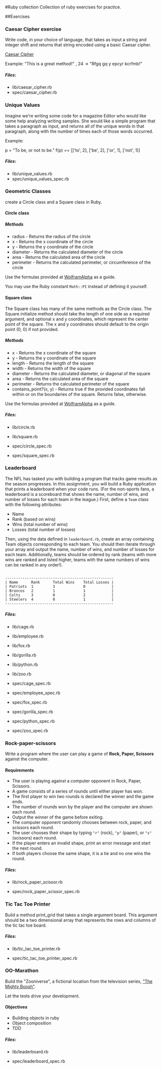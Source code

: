 #Ruby collection
Collection of ruby exercises for practice.

##Exercises

### Caesar Cipher exercise

Write code, in your choice of language, that takes as input a string and integer shift and returns that string encoded using a basic Caesar cipher.

[Caesar Cipher](https://en.wikipedia.org/wiki/Caesar_cipher)

Example: "This is a great method!" , 24 -> "Rfgq gq y epcyr kcrfmb!"

##### Files:
  * lib/caesar_cipher.rb
  * spec/caesar_cipher.rb

### Unique Values

Imagine we're writing some code for a magazine Editor who would like some help analyzing writing samples. She would like a simple program that takes a paragraph as input, and returns all of the unique words in that paragraph, along with the number of times each of those words occurred.

Example:

p = "To be, or not to be."
      f(p) == [['to', 2], ['be', 2], ['or', 1], ['not', 1]]

##### Files:
  * lib/unique_values.rb
  * spec/unique_values_spec.rb

### Geometric Classes
create a Circle class and a Square class in Ruby.
#### Circle class

##### Methods

* radius - Returns the radius of the circle
* x - Returns the x coordinate of the circle
* y - Returns the y coordinate of the circle
* diameter - Returns the calculated diameter of the circle
* area - Returns the calculated area of the circle
* perimeter - Returns the calculated perimeter, or circumference of the circle

Use the formulas provided at [WolframAlpha](https://www.wolframalpha.com/input/?i=circle) as a guide.

You may use the Ruby constant `Math::PI` instead of defining it yourself.


#### Square class

The Square class has many of the same methods as the Circle class. The Square initialize method should take the length of one side as a required argument, and optional x and y coordinates, which represent the center point of the square. The x and y coordinates should default to the origin point (0, 0) if not provided.


##### Methods

* x - Returns the x coordinate of the square
* y - Returns the y coordinate of the square
* length - Returns the length of the square
* width - Returns the width of the square
* diameter - Returns the calculated diameter, or diagonal of the square
* area - Returns the calculated area of the square
* perimeter - Returns the calculated perimeter of the square
* contains_point?(x, y) - Returns true if the provided coordinates fall within or on the boundaries of the square. Returns false, otherwise.

Use the formulas provided at [WolframAlpha](https://www.wolframalpha.com/input/?i=square) as a guide.

##### Files:
  * lib/circle.rb
  * lib/square.rb

  * spec/circle_spec.rb
  * spec/square_spec.rb

### Leaderboard
The NFL has tasked you with building a program that tracks game results as the season progresses. In this assignment, you will build a Ruby application that prints a leaderboard when your code runs. (For the non-sports fans, a leaderboard is a scoreboard that shows the name, number of wins, and number of losses for each team in the league.) First, define a `Team` class with the following attributes:

- Name
- Rank (based on wins)
- Wins (total number of wins)
- Losses (total number of losses)

Then, using the data defined in `leaderboard.rb`, create an array containing Team objects corresponding to each team. You should then iterate through your array and output the name, number of wins, and number of losses for each team. Additionally, teams should be ordered by rank (teams with more wins are ranked and listed higher, teams with the same numbers of wins can be ranked in any order!).
```

--------------------------------------------------
| Name      Rank      Total Wins    Total Losses |
| Patriots  1         3             0            |
| Broncos   2         1             1            |
| Colts     3         0             2            |
| Steelers  4         0             1            |
--------------------------------------------------
```
##### Files:
  * lib/cage.rb
  * lib/employee.rb
  * lib/fox.rb
  * lib/gorilla.rb
  * lib/python.rb
  * lib/zoo.rb


  * spec/cage_spec.rb
  * spec/employee_spec.rb
  * spec/fox_spec.rb
  * spec/gorilla_spec.rb
  * spec/python_spec.rb
  * spec/zoo_spec.rb

### Rock-paper-scissors

Write a program where the user can play a game of **Rock, Paper, Scissors** against the computer.
#### Requirements

* The user is playing against a computer opponent in Rock, Paper, Scissors.
* A game consists of a series of rounds until either player has won.
* The first player to win two rounds is declared the winner and the game ends.
* The number of rounds won by the player and the computer are shown each round.
* Output the winner of the game before exiting.
* The computer opponent randomly chooses between rock, paper, and scissors each round.
* The user chooses their shape by typing `"r"` (rock), `"p"` (paper), or `"s"` (scissors) each round.
* If the player enters an invalid shape, print an error message and start the next round.
* If both players choose the same shape, it is a tie and no one wins the round.

##### Files:
  * lib/rock_paper_scissor.rb

  * spec/rock_paper_scissor_spec.rb


### Tic Tac Toe Printer

Build a method print_grid that takes a single argument board. This argument should be a two dimensional array that represents the rows and columns of the tic tac toe board.

##### Files:
* lib/tic_tac_toe_printer.rb

* spec/tic_tac_toe_printer_spec.rb


### OO-Marathon

Build the "Zooniverse", a fictional location from the television series, ["The Mighty Boosh"](http://www.bbc.co.uk/comedy/mightyboosh/clips/episodes_series1.shtml).

Let the tests drive your development.


#### Objectives

* Building objects in ruby
* Object composition
* TDD


##### Files:
* lib/leaderboard.rb

* spec/leaderboard_spec.rb

